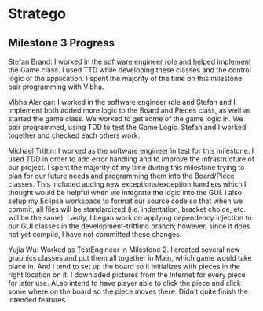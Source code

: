# Stratego

## Milestone 3 Progress

Stefan Brand: I worked in the software engineer role and helped implement the Game class.  I used TTD while developing these classes and the control logic of the application.
I spent the majority of the time on this milestone pair programming with Vibha.

Vibha Alangar: I worked in the software engineer role and Stefan and I implement both added more logic to the Board and Pieces class, as well as started the game class. We worked to get some of the game logic in. We pair programmed, using TDD to test the Game Logic. Stefan and I worked together and checked each others work. 

Michael Trittin: I worked as the software engineer in test for this milestone. I used TDD in order to add error handling and to improve the infrastructure of our project. I spent the majority of my time during this milestone trying to plan for our future needs and programming them into the Board/Piece classes. This included adding new exceptions/exception handlers which I thought would be helpful when we integrate the logic into the GUI. I also setup my Eclipse workspace to format our source code so that when we commit, all files will be standardized (i.e. indentation, bracket choice, etc. will be the same). Lastly, I began work on applying dependency injection to our GUI classes in the development-trittimo branch; however, since it does not yet compile, I have not committed these changes.

Yujia Wu: Worked as TestEngineer in Milestone 2. I created several new graphics classes and put them all together in Main, which game would take place in. And I tend to set up the board so it initializes with pieces in the right location on it. I downladed pictures from the Internet for every piece for later use. ALso intend to have player able to click the piece and click some where on the board so the piece moves there. Didn't quite finish the intended features.
